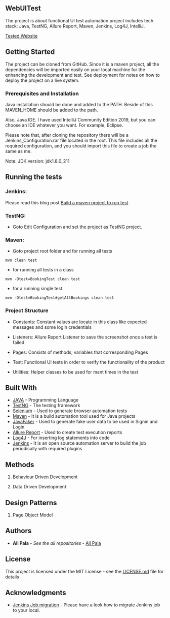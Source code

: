 ## WebUITest

The project is about functional UI test automation project includes tech stack: Java, TestNG, Allure Report, Maven, Jenkins, Log4J, IntelliJ.

[Tested Website](http://automationpractice.com/index.php)

## **Getting Started**

The project can be cloned from GitHub. Since it is a maven project, all the dependencies will be imported easily on your local machine for the enhancing the development and test. See deployment for notes on how to deploy the project on a live system.

### **Prerequisites and Installation**

Java installation should be done and added to the PATH. Beside of this MAVEN\_HOME should be added to the path.

Also, Java IDE. I have used IntelliJ Community Edition 2019, but you can choose an IDE whatever you want. For example, Eclipse.

Please note that, after cloning the repository there will be a Jenkins\_Configuration.rar file located in the root. This file includes all the required configuration, and you should import this file to create a job the same as me.

Note: JDK version: jdk1.8.0\_211

## **Running the tests**

### **Jenkins:**

Please read this blog post [Build a maven project to run test](https://medium.com/@anusha.sharma3010/build-a-simple-maven-project-in-jenkins-da7a2a4ae202)

### **TestNG:**

- Goto Edit Configuration and set the project as TestNG project.

### **Maven:**

- Goto project root folder and for running all tests

```
mvn clean test
```

- for running all tests in a class

```
mvn -Dtest=BookingTest clean test
```

- for a running single test

```
mvn -Dtest=BookingTest#getAllBookings clean test
```

### **Project Structure**

- Constants: Constant values are locate in this class like expected messages and some login credentials

- Listeners: Allure Report Listener to save the screenshot once a test is failed

- Pages: Consists of methods, variables that corresponding Pages

- Test: Functional UI tests in order to verify the functionality of the product

- Utilities: Helper classes to be used for mant times in the test

## **Built With**

- [JAVA](https://docs.oracle.com/javase/8/docs/technotes/guides/language/index.html) - Programming Language
- [TestNG](https://testng.org/doc/) - The testing framework
- [Selenium](https://selenium.dev/) - Used to generate browser automation tests
- [Maven](https://maven.apache.org/) - It is a build automation tool used for Java projects
- [JavaFaker](http://dius.github.io/java-faker/) - Used to generate fake user data to be used in Signin and Login
- [Allure Report](http://allure.qatools.ru/) - Used to create test execution reports
- [Log4J](https://logging.apache.org/log4j/2.x/) - For inserting log statements into code
- [Jenkins](https://jenkins.io/) - It is an open source automation server to build the job periodically with required plugins

## **Methods**

1. Behaviour Driven Development

2. Data Driven Development

## **Design Patterns**

1. Page Object Model

## **Authors**

- **Ali Pala**  - _See the all repositories_ - [Ali Pala](https://github.com/alipala)

## **License**

This project is licensed under the MIT License - see the [LICENSE.md](https://github.com/alipala/WebUITest/blob/283e4fc3bae135e38fd2d9c6678053ff1c450a8c/LICENSE.md) file for details

## **Acknowledgments**

- [Jenkins Job migration](https://staxmanade.com/2015/01/how-to-migrate-a-jenkins-job-to-new-jenkins-server/) - Please have a look how to migrate Jenkins job to your local.
